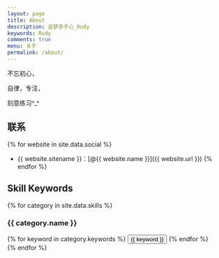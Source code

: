 ```yaml
---
layout: page
title: About
description: 追梦赤子心_Rudy
keywords: Rudy
comments: true
menu: 关于
permalink: /about/
---
```


不忘初心，

自律，专注，

刻意练习^_^

## 联系

{% for website in site.data.social %}
* {{ website.sitename }}：[@{{ website.name }}]({{ website.url }})
{% endfor %}

## Skill Keywords

{% for category in site.data.skills %}
### {{ category.name }}
<div class="btn-inline">
{% for keyword in category.keywords %}
<button class="btn btn-outline" type="button">{{ keyword }}</button>
{% endfor %}
</div>
{% endfor %}
